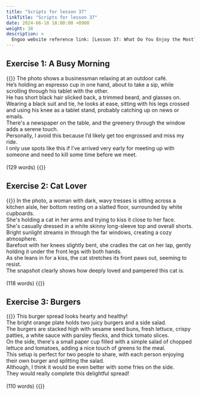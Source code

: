 ```yaml
---
title: "Scripts for lesson 37"
linkTitle: "Scripts for lesson 37"
date: 2024-06-18 18:00:00 +0900
weight: 38
description: >
  Engoo website reference link: [Lesson 37: What Do You Enjoy the Most?](https://engoo.com/app/lessons/describing-pictures-intermediate-describing-pictures-what-do-you-enjoy-the-most/AnHnwE89EeeYFyMXCO5YZQ?category_id=P_HriMOnEeifo0O-yMP42w&course_id=ZZasjsOnEeiHZVOMC0VfdA)
---
```


## Exercise 1: A Busy Morning

{{<card header="**Script**">}}
The photo shows a businessman relaxing at an outdoor café. <br/>
He’s holding an espresso cup in one hand, about to take a sip, while scrolling through his tablet with the other.<br/>
He has short black hair slicked back, a trimmed beard, and glasses on. <br/>
Wearing a black suit and tie, he looks at ease, sitting with his legs crossed and using his knee as a tablet stand, probably catching up on news or emails. <br/>
There's a newspaper on the table, and the greenery through the window adds a serene touch. <br/>
Personally, I avoid this because I’d likely get too engrossed and miss my ride. <br/>
I only use spots like this if I’ve arrived very early for meeting up with someone and need to kill some time before we meet.<br/>
<br/>
(129 words)
{{</card>}}


## Exercise 2: Cat Lover

{{<card header="**Script**">}}
In the photo, a woman with dark, wavy tresses is sitting across a kitchen aisle, her bottom resting on a slatted floor, surrounded by white cupboards.<br/>
She's holding a cat in her arms and trying to kiss it close to her face.<br/>
She's casually dressed in a white skinny long-sleeve top and overall shorts.<br/>
Bright sunlight streams in through the far windows, creating a cozy atmosphere.<br/>
Barefoot with her knees slightly bent, she cradles the cat on her lap, gently holding it under the front legs with both hands. <br/>
As she leans in for a kiss, the cat stretches its front paws out, seeming to resist. <br/>
The snapshot clearly shows how deeply loved and pampered this cat is.<br/>
<br/>
(118 words)
{{</card>}}

## Exercise 3: Burgers

{{<card header="**Script**">}}
This burger spread looks hearty and healthy!<br/>
The bright orange plate holds two juicy burgers and a side salad. <br/>
The burgers are stacked high with sesame seed buns, fresh lettuce, crispy patties, a white sauce with parsley flecks, and thick tomato slices. <br/>
On the side, there's a small paper cup filled with a simple salad of chopped lettuce and tomatoes, adding a nice touch of greens to the meal.<br/>
This setup is perfect for two people to share, with each person enjoying their own burger and splitting the salad. <br/>
Although, I think it would be even better with some fries on the side. <br/>
They would really complete this delightful spread!<br/>
<br/>
(110 words)
{{</card>}}
